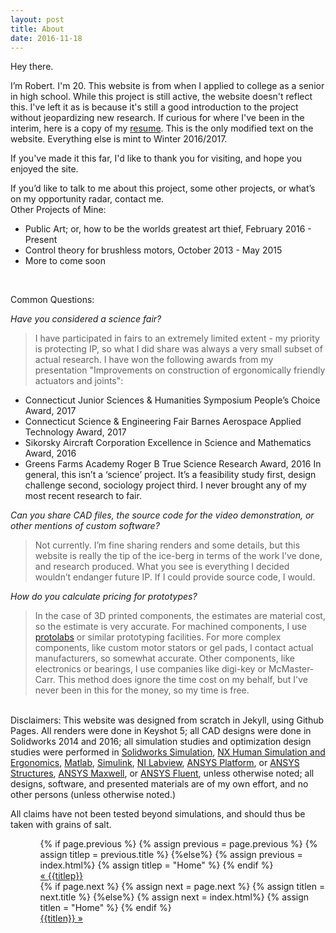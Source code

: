 ```yaml
---
layout: post
title: About
date: 2016-11-18
---
```

Hey there.

I’m Robert. I'm 20. This website is from when I applied to college as a senior in high school. While this project is still active, the website doesn't reflect this. I've left it as is because it's still a good introduction to the project without jeopardizing new research. If curious for where I've been in the interim, here is a copy of my <a href="/assets/RBM%20modern%20resume%20winter%202018.pdf">resume</a>. This is the only modified text on the website. Everything else is mint to Winter 2016/2017.

If you've made it this far, I'd like to thank you for visiting, and hope you enjoyed the site. 

If you’d like to talk to me about this project, some other projects, or what’s on my opportunity radar, contact me. 
<br>
Other Projects of Mine:

- Public Art; or, how to be the worlds greatest art thief, February 2016 - Present
- Control theory for brushless motors, October 2013 - May 2015
- More to come soon

<br>

Common Questions:

<i>Have you considered a science fair?</i>

> I have participated in fairs to an extremely limited extent - my priority is protecting IP, so what I did share was always a very small subset of actual research. I have won the following awards from my presentation "Improvements on construction of ergonomically  friendly actuators and joints":
- Connecticut Junior Sciences & Humanities Symposium People’s Choice Award, 2017
- Connecticut Science & Engineering Fair Barnes Aerospace Applied Technology Award, 2017
- Sikorsky Aircraft Corporation Excellence in Science and Mathematics Award, 2016
- Greens Farms Academy Roger B True Science Research Award, 2016
In general, this isn’t a ‘science’ project. It’s a feasibility study first, design challenge second, sociology project third. I never brought any of my most recent research to fair. 

<i>Can you share CAD files, the source code for the video demonstration, or other mentions of custom software?</i>

> Not currently. I’m fine sharing renders and some details, but this website is really the tip of the ice-berg in terms of the work I’ve done, and research produced. What you see is everything I decided wouldn’t endanger future IP. If I could provide source code, I would. 

<i>How do you calculate pricing for prototypes?</i>

> In the case of 3D printed components, the estimates are material cost, so the estimate is very accurate. For machined components, I use <a href="https://www.protolabs.com/" target="_blank">protolabs</a> or similar prototyping facilities. For more complex components, like custom motor stators or gel pads, I contact actual manufacturers, so somewhat accurate. Other components, like electronics or bearings, I use companies like digi-key or McMaster-Carr. This method does ignore the time cost on my behalf, but I've never been in this for the money, so my time is free. 

<br>
Disclaimers:
This website was designed from scratch in Jekyll, using Github Pages. All renders were done in Keyshot 5; all CAD designs were done in Solidworks 2014 and 2016; all simulation studies and optimization design studies were performed in <a href="https://www.solidworks.com/sw/products/simulation/finite-element-analysis.htm" target="_blank">Solidworks Simulation</a>, <a href="https://www.plm.automation.siemens.com/en_us/products/tecnomatix/manufacturing-simulation/human-ergonomics/index.shtml" target="_blank">NX Human Simulation and Ergonomics</a>, <a href="https://www.mathworks.com/products/matlab/" target="_blank">Matlab</a>, <a href="https://www.mathworks.com/products/simulink/" target="_blank">Simulink</a>, <a href="http://www.ni.com/labview/" target="_blank">NI Labview</a>, <a href="http://www.ansys.com/products/platform" target="_blank">ANSYS Platform</a>, or <a href="http://www.ansys.com/products/structures" target="_blank">ANSYS Structures</a>, <a href="http://www.ansys.com/products/electronics/ansys-maxwell" target="_blank">ANSYS Maxwell</a>, or <a href="http://www.ansys.com/Products/Fluids/ANSYS-Fluent" target="_blank">ANSYS Fluent</a>, unless otherwise noted; all designs, software, and presented materials are of my own effort, and no other persons (unless otherwise noted.) 

All claims have not been tested beyond simulations, and should thus be taken with grains of salt. 

<ul class="footer">
    <ul class="button">
        {% if page.previous %}
            {% assign previous = page.previous %}
            {% assign titlep = previous.title %}
        {%else%}
            {% assign previous = index.html%}
            {% assign titlep = "Home" %}
        {% endif %}
        <div class="button0"><a href="{{site.baseurl}}{{previous.url}}">&laquo; {{titlep}}</a></div>
        {% if page.next %}
            {% assign next = page.next %}
            {% assign titlen = next.title %}
        {%else%}
            {% assign next = index.html%}
            {% assign titlen = "Home" %}
        {% endif %}
        <div class="button0"><a href="{{site.baseurl}}{{next.url}}">{{titlen}} &raquo;</a></div>         
    </ul>
</ul>

